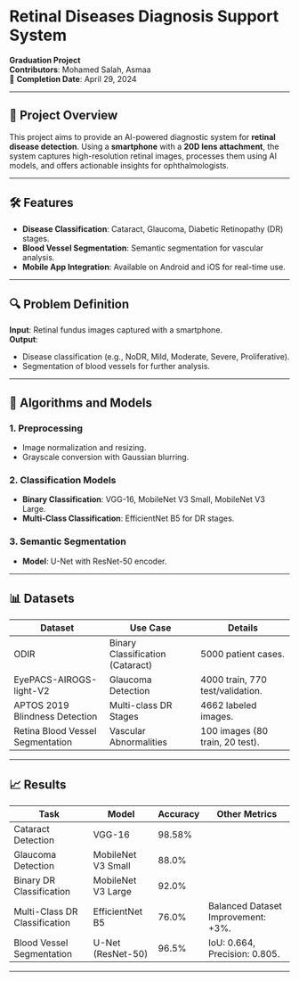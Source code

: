 # Retinal Diseases Diagnosis Support System  

**Graduation Project**  
**Contributors**: Mohamed Salah, Asmaa  
📅 **Completion Date**: April 29, 2024  

---

## 🌟 Project Overview  
This project aims to provide an AI-powered diagnostic system for **retinal disease detection**. Using a **smartphone** with a **20D lens attachment**, the system captures high-resolution retinal images, processes them using AI models, and offers actionable insights for ophthalmologists.

---

## 🛠️ Features  
- **Disease Classification**: Cataract, Glaucoma, Diabetic Retinopathy (DR) stages.  
- **Blood Vessel Segmentation**: Semantic segmentation for vascular analysis.  
- **Mobile App Integration**: Available on Android and iOS for real-time use.

---

## 🔍 Problem Definition  

**Input**: Retinal fundus images captured with a smartphone.  
**Output**:  
- Disease classification (e.g., NoDR, Mild, Moderate, Severe, Proliferative).  
- Segmentation of blood vessels for further analysis.

---

## 🚀 Algorithms and Models  

### 1. **Preprocessing**  
- Image normalization and resizing.  
- Grayscale conversion with Gaussian blurring.

### 2. **Classification Models**  
- **Binary Classification**: VGG-16, MobileNet V3 Small, MobileNet V3 Large.  
- **Multi-Class Classification**: EfficientNet B5 for DR stages.  

### 3. **Semantic Segmentation**  
- **Model**: U-Net with ResNet-50 encoder.  

---

## 📊 Datasets  

| **Dataset**                       | **Use Case**                   | **Details**                         |
|------------------------------------|---------------------------------|-------------------------------------|
| ODIR                              | Binary Classification (Cataract) | 5000 patient cases.                |
| EyePACS-AIROGS-light-V2           | Glaucoma Detection             | 4000 train, 770 test/validation.   |
| APTOS 2019 Blindness Detection    | Multi-class DR Stages          | 4662 labeled images.               |
| Retina Blood Vessel Segmentation  | Vascular Abnormalities         | 100 images (80 train, 20 test).    |

---

## 📈 Results  

| **Task**                         | **Model**               | **Accuracy** | **Other Metrics**                  |
|-----------------------------------|-------------------------|--------------|-------------------------------------|
| Cataract Detection               | VGG-16                 | 98.58%       |                                     |
| Glaucoma Detection               | MobileNet V3 Small     | 88.0%        |                                     |
| Binary DR Classification         | MobileNet V3 Large     | 92.0%        |                                     |
| Multi-Class DR Classification    | EfficientNet B5        | 76.0%        | Balanced Dataset Improvement: +3%. |
| Blood Vessel Segmentation        | U-Net (ResNet-50)      | 96.5%        | IoU: 0.664, Precision: 0.805.      |

---
